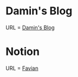 # Damin's Blog

URL = [Damin's Blog](https://damin8.github.io/)

# Notion

URL = [Favian](https://www.notion.so/Favian-7765a45c95c04347b10fa97c7effe0eb)

